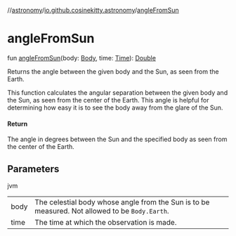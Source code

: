 //[astronomy](../../index.md)/[io.github.cosinekitty.astronomy](index.md)/[angleFromSun](angle-from-sun.md)

# angleFromSun

fun [angleFromSun](angle-from-sun.md)(body: [Body](-body/index.md), time: [Time](-time/index.md)): [Double](https://kotlinlang.org/api/latest/jvm/stdlib/kotlin/-double/index.html)

Returns the angle between the given body and the Sun, as seen from the Earth.

This function calculates the angular separation between the given body and the Sun, as seen from the center of the Earth. This angle is helpful for determining how easy it is to see the body away from the glare of the Sun.

#### Return

The angle in degrees between the Sun and the specified body as seen from the center of the Earth.

## Parameters

jvm

| | |
|---|---|
| body | The celestial body whose angle from the Sun is to be measured.     Not allowed to be `Body.Earth`. |
| time | The time at which the observation is made. |
